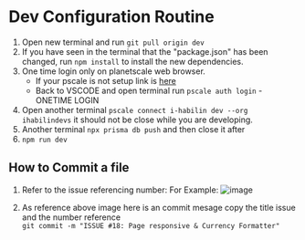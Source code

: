 # Dev Configuration Routine

1. Open new terminal and run `git pull origin dev`
2. If you have seen in the terminal that the "package.json" has been changed, run `npm install` to install the new dependencies.
3. One time login only on planetscale web browser.
   - If your pscale is not setup link is [here](https://planetscale.com/docs/concepts/planetscale-environment-setup)
   - Back to VSCODE and open terminal run `pscale auth login` - ONETIME LOGIN
4. Open another terminal `pscale connect i-habilin dev --org ihabilindevs` it should not be close while you are developing.
5. Another terminal `npx prisma db push` and then close it after
6. `npm run dev`


## How to Commit a file
1. Refer to the issue referencing number: 
For Example:
![image](https://user-images.githubusercontent.com/79455416/228550629-095ecd38-6ba9-443b-b68b-a3fb04f4ca55.png)

2. As reference above image here is an commit mesage copy the title issue and the number reference\
`git commit -m "ISSUE #18: Page responsive & Currency Formatter"`
